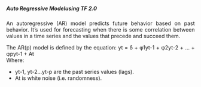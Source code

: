 <h5>Auto Regressive Modelusing TF 2.0</h5>

<p align=justify>An autoregressive (AR) model predicts future behavior based on past behavior. It’s used for forecasting when there is some correlation between values in a time series and the values that precede and succeed them.</p>

<p align=justify>
The AR(p) model is defined by the equation:
yt = δ + φ1yt-1 + φ2yt-2 + … + φpyt-1 + At<br>
Where:
<ul>
<li> yt-1, yt-2…yt-p are the past series values (lags).</li>
<li> At is white noise (i.e. randomness).</li>
</ul>
</p>
